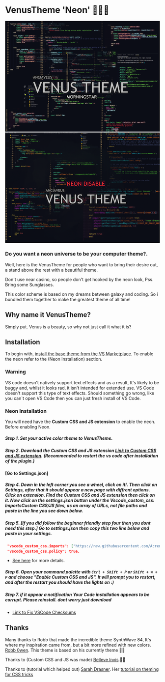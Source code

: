 # VenusTheme 'Neon' 🤟🏼🌟
![Venusbanner](./banner.png)
![disable](./disable.png)
### __Do you want a neon universe to be your computer theme?.__

Well, here is the VenusTheme for people who want to bring their desire out, a stand above the rest with a beautiful theme. 

Don't use near casino, so people don't get hooked by the neon look, Pss. Bring some Sunglasses.


This color scheme is based on my dreams between galaxy and coding.
So i bundled them together to make the greatest theme of all time! 


## Why name it VenusTheme?
Simply put. Venus is a beauty, so why not just call it what it is?


## Installation
To begin with, [install the base theme from the VS Marketplace](https://marketplace.visualstudio.com/items?itemName=Anciaveus.venustheme). To enable the neon refer to the (Neon Installation) section.


### Warning
VS code doesn't natively support text effects and as a result, It's likely to be buggy and, whilst it looks rad, it isn't intended for extended use. VS Code doesn't support this type of text effects. Should something go wrong, like you can`t open VS Code then you can just fresh install of VS Code.


### Neon Installation

You will need have the __Custom CSS and JS extension__ to enable the neon. 
Before enabling Neon.

##### Step 1. Set your active color theme to __VenusTheme__. 

##### Step 2. Download the Custom CSS and JS extension [Link to Custom CSS and JS extension](https://marketplace.visualstudio.com/items?itemName=be5invis.vscode-custom-css). (Recommended to restart the vs code after installation of the plugin.)

#### [Go to Settings.json]
##### Step 4. Down in the left corner you see a wheel, click on it!. Then click on _Settings_, after that it should appear a new page with diffrent options. Click on extension. Find the Custom CSS and JS extension then click on it. Now click on the settings.json button under the __Vscode_custom_css: ImportsCustom CSS/JS files, as an array of URLs, not file paths__ and paste in the line you see down below.

##### Step 5. [If you did follow the beginner friendly step four then you dont need this step.] Go to __settings.json__ then copy this two line below and paste in your settings.

   ```json
    "vscode_custom_css.imports": ["https://raw.githubusercontent.com/Acrenactive/VenusTheme/master/themes/venus.css"],
    "vscode_custom_css.policy": true,
   ```
 -   [See here](https://en.wikipedia.org/wiki/File_URI_scheme) for more details.

##### Step 6. Open your command palette with `Ctrl + Shift + P` or `Shift + ⌘ + P` and choose "__Enable Custom CSS and JS__". It will prompt you to restart, and after the restart you should have the lights on :)

##### Step 7. if it appear a notification __Your Code installation appears to be corrupt. Please reinstall.__ dont worry just download 
* [Link to Fix VSCode Checksums](https://marketplace.visualstudio.com/items?itemName=lehni.vscode-fix-checksums)

## Thanks 
Many thanks to Robb that made the incredible theme SynthWave 84, It's where my inspiration came from, but a bit more refined with new colors. [Robb 0wen](https://github.com/robb0wen). This theme is based on his currently theme 🙌🏼

Thanks to (Custom CSS and JS was made) [Belleve Invis](https://github.com/be5invis/vscode-custom-css).👌🏽

Thanks to (tutorial which helped out) [Sarah Drasner](https://twitter.com/sarah_edo). Her [tutorial on theming for CSS tricks](https://css-tricks.com/creating-a-vs-code-theme/) 


